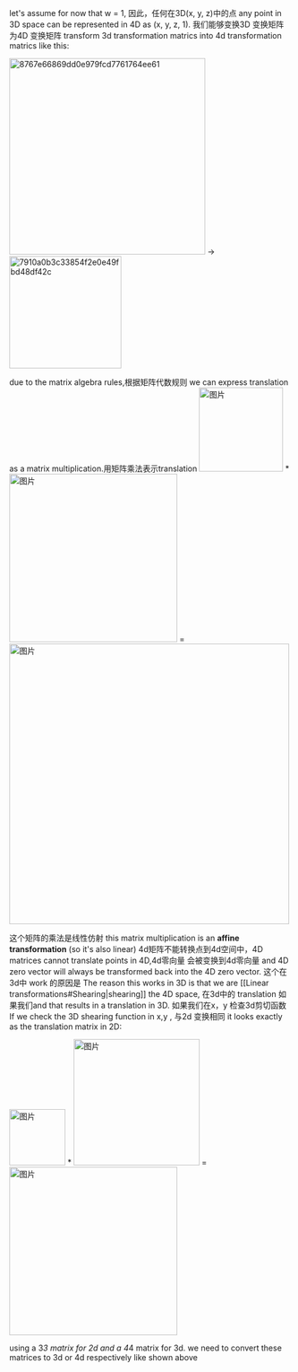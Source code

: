 let's assume for now that w = 1, 因此，任何在3D(x, y, z)中的点 any point in 3D space can be represented in 4D as (x, y, z, 1). 我们能够变换3D 变换矩阵为4D 变换矩阵 transform 3d transformation matrics into 4d transformation matrics like this:

<img width="350" alt="8767e66869dd0e979fcd7761764ee61" src="https://user-images.githubusercontent.com/31954987/234808804-9157bf90-546d-45c1-8afb-9a98c9b15119.png"> -> <img width="200" alt="7910a0b3c33854f2e0e49fbd48df42c" src="https://user-images.githubusercontent.com/31954987/234813933-fd2bf818-f760-4912-98a2-21ee1d188212.png">

due to the matrix algebra rules,根据矩阵代数规则 we can express translation as a matrix multiplication.用矩阵乘法表示translation
<img width="150" alt="图片" src="https://user-images.githubusercontent.com/31954987/226094617-d1916755-35df-4928-a863-59835533a1df.png"> * <img width="300" alt="图片" src="https://user-images.githubusercontent.com/31954987/226094442-ff3470c5-8689-459e-ae7b-cddead099605.png"> = <img width="500" alt="图片" src="https://user-images.githubusercontent.com/31954987/226094706-6f200c15-03f7-4cf9-af15-9951bab8db67.png">

这个矩阵的乘法是线性仿射 this matrix multiplication is an **affine transformation** (so it's also linear) 4d矩阵不能转换点到4d空间中，4D matrices cannot translate points in 4D,4d零向量 会被变换到4d零向量 and 4D zero vector will always be transformed back into the 4D zero vector. 这个在3d中 work 的原因是 The reason this works in 3D is that we are [[Linear transformations#Shearing|shearing]] the 4D space, 在3d中的 translation 如果我们and that results in a translation in 3D. 如果我们在x，y 检查3d剪切函数 If we check the 3D shearing function in  x,y , 与2d 变换相同 it looks exactly as the translation matrix in 2D:

<img width="100" alt="图片" src="https://user-images.githubusercontent.com/31954987/226095615-db71e051-ee34-408e-9f80-baae3834af25.png"> * <img width="225" alt="图片" src="https://user-images.githubusercontent.com/31954987/226095480-1ca46835-b4ad-4b7c-8dca-9a23136c5854.png"> = <img width="300" alt="图片" src="https://user-images.githubusercontent.com/31954987/226095554-74fb6a9f-7ee8-438b-bad1-c6f96cdae22f.png">

using a 3*3 matrix for 2d and a 4*4 matrix for 3d. we need to convert these matrices to 3d or 4d respectively like shown above
